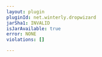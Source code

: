 ```yaml
---
layout: plugin
pluginId: net.winterly.dropwizard
jarSha1: INVALID
isJarAvailable: true
error: NONE
violations: []

---
```

